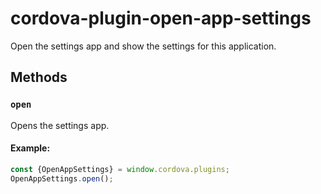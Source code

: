 # cordova-plugin-open-app-settings

Open the settings app and show the settings for this application.

## Methods

### `open`
Opens the settings app.

#### Example:
```javascript
const {OpenAppSettings} = window.cordova.plugins;
OpenAppSettings.open();
```
